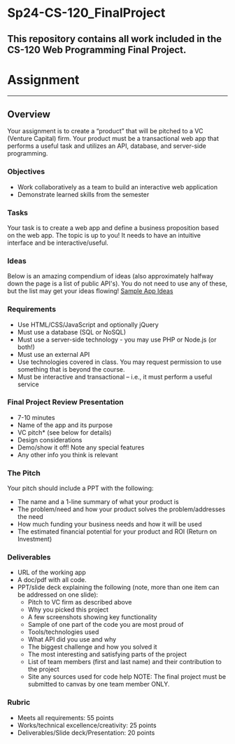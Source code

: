 # Sp24-CS-120_FinalProject
This repository contains all work included in the CS-120 Web Programming Final Project.
---

# Assignment
---
## Overview
Your assignment is to create a “product” that will be pitched to a VC (Venture Capital) firm. Your product must be a transactional web app that performs a useful task and utilizes an API, database, and server-side programming.

### Objectives
- Work collaboratively as a team to build an interactive web application
- Demonstrate learned skills from the semester

### Tasks
Your task is to create a web app and define a business proposition based on the web app. The topic is up to you! It needs to have an intuitive interface and be interactive/useful. 

### Ideas
Below is an amazing compendium of ideas (also approximately halfway down the page is a list of public API's). You do not need to use any of these, but the list may get your ideas flowing!
[Sample App Ideas](https://flaviocopes.com/sample-app-ideas/)

### Requirements
- Use HTML/CSS/JavaScript and optionally jQuery
- Must use a database (SQL or NoSQL)
- Must use a server-side technology - you may use PHP or Node.js (or both!)
- Must use an external API
- Use technologies covered in class. You may request permission to use something that is beyond the course.
- Must be interactive and transactional – i.e., it must perform a useful service

### Final Project Review Presentation
- 7-10 minutes
- Name of the app and its purpose
- VC pitch* (see below for details)
- Design considerations
- Demo/show it off! Note any special features
- Any other info you think is relevant

### The Pitch
Your pitch should include a PPT with the following:
- The name and a 1-line summary of what your product is
- The problem/need and how your product solves the problem/addresses the need
- How much funding your business needs and how it will be used
- The estimated financial potential for your product and ROI (Return on Investment)

### Deliverables
- URL of the working app
- A doc/pdf with all code.
- PPT/slide deck explaining the following (note, more than one item can be addressed on one slide):
    - Pitch to VC firm as described above
    - Why you picked this project
    - A few screenshots showing key functionality
    - Sample of one part of the code you are most proud of
    - Tools/technologies used
    - What API did you use and why
    - The biggest challenge and how you solved it
    - The most interesting and satisfying parts of the project
    - List of team members (first and last name) and their contribution to the project
    - Site any sources used for code help
NOTE: The final project must be submitted to canvas by one team member ONLY.

### Rubric
- Meets all requirements: 55 points
- Works/technical excellence/creativity: 25 points
- Deliverables/Slide deck/Presentation: 20 points

